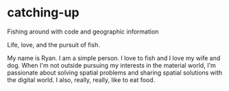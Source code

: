 catching-up
===========

Fishing around with code and geographic information

Life, love, and the pursuit of fish.  

My name is Ryan.  I am a simple person. I love to fish and I love my wife and dog. When I'm not outside pursuing my interests in the material world, I'm passionate about solving spatial problems and sharing spatial solutions with the digital world. I also, really, really, like to eat food.


